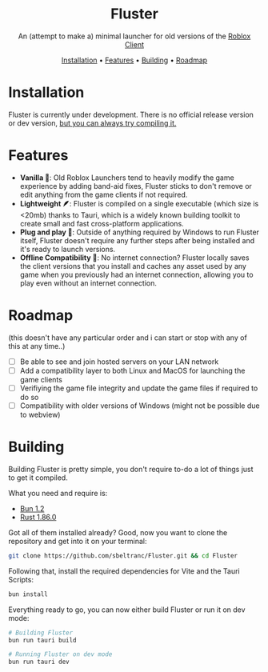 <div align="center">

  # Fluster
  An (attempt to make a) minimal launcher for old versions of the [Roblox Client](https://www.roblox.com/) 
  <br>

  [Installation](#installation) • [Features](#features) • [Building](#building) • [Roadmap](#roadmap)
</div>

# Installation
Fluster is currently under development. There is no official release version or dev version, [but you can always try compiling it.](#building)

# Features
- **Vanilla 🍦**: Old Roblox Launchers tend to heavily modify the game experience by adding band-aid fixes, Fluster sticks to don't remove or edit anything from the game clients if not required.
- **Lightweight 🪶**: Fluster is compiled on a single executable (which size is <20mb) thanks to Tauri, which is a widely known building toolkit to create small and fast cross-platform applications.
- **Plug and play 🔌**: Outside of anything required by Windows to run Fluster itself, Fluster doesn't require any further steps after being installed and it's ready to launch versions.
- **Offline Compatibility 📴**: No internet connection? Fluster locally saves the client versions that you install and caches any asset used by any game when you previously had an internet connection, allowing you to play even without an internet connection.

# Roadmap
(this doesn't have any particular order and i can start or stop with any of this at any time..)

- [ ] Be able to see and join hosted servers on your LAN network
- [ ] Add a compatibility layer to both Linux and MacOS for launching the game clients
- [ ] Verifiying the game file integrity and update the game files if required to do so
- [ ] Compatibility with older versions of Windows (might not be possible due to webview)

# Building
Building Fluster is pretty simple, you don't require to-do a lot of things just to get it compiled.

What you need and require is:
- [Bun 1.2](https://bun.sh/)
- [Rust 1.86.0](https://www.rust-lang.org/)

Got all of them installed already? Good, now you want to clone the repository and get into it on your terminal:
```sh
git clone https://github.com/sbeltranc/Fluster.git && cd Fluster
```

Following that, install the required dependencies for Vite and the Tauri Scripts:
```sh
bun install
```

Everything ready to go, you can now either build Fluster or run it on dev mode:
```sh
# Building Fluster
bun run tauri build

# Running Fluster on dev mode
bun run tauri dev
```